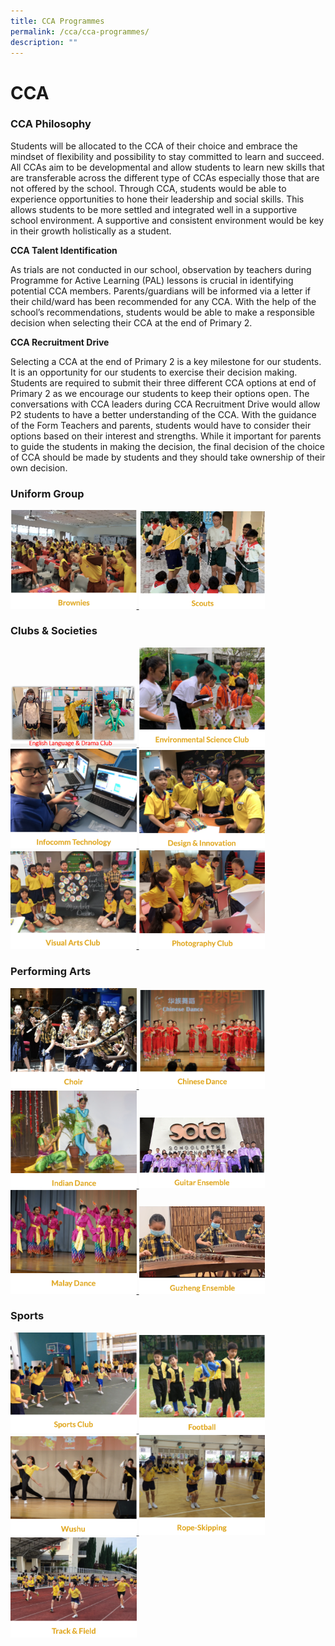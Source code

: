 ```yaml
---
title: CCA Programmes
permalink: /cca/cca-programmes/
description: ""
---
```

# CCA
### CCA Philosophy

Students will be allocated to the CCA of their choice and embrace the mindset of flexibility and possibility to stay committed to learn and succeed. 
All CCAs aim to be developmental and allow students to learn new skills that are transferable across the different type of CCAs especially those that are not offered by the school.
Through CCA, students would be able to experience opportunities to hone their leadership and social skills.  This allows students to be more settled and integrated well in a supportive school environment. A supportive and consistent environment would be key in their growth holistically as a student.


**CCA Talent Identification**

As trials are not conducted in our school, observation by teachers during Programme for Active Learning (PAL) lessons is crucial in identifying potential CCA members. Parents/guardians will be informed via a letter if their child/ward has been recommended for any CCA. With the help of the school’s recommendations, students would be able to make a responsible decision when selecting their CCA at the end of Primary 2. 


**CCA Recruitment Drive**

Selecting a CCA at the end of Primary 2 is a key milestone for our students. It is an opportunity for our students to exercise their decision making. Students are required to submit their three different CCA options at end of Primary 2 as we encourage our students to keep their options open. 
The conversations with CCA leaders during CCA Recruitment Drive would allow P2 students to have a better understanding of the CCA. With the guidance of the Form Teachers and parents, students would have to consider their options based on their interest and strengths. While it important for parents to guide the students in making the decision, the final decision of the choice of CCA should be made by students and they should take ownership of their own decision.

### Uniform Group

<a href="/cca/uniform-groups/brownies/">
<img src="/images/brownies.png" style="width:40%">
</a>

<a href="/cca/uniform-groups/scouts/">
<img src="/images/scouts.png" style="width:40%">
</a>


### Clubs &amp; Societies

<a href="/cca/club-and-societies/english-language-n-drama-club">
<img src="/images/el_main2.png" style="width:40%">
</a>


<a href="/cca/club-and-societies/environmental-science-club">
	<img src="/images/environmental%20science%20club.png" style="width:40%">
</a>

<a href="/cca/club-and-societies/infocomm-technology">
<img src="/images/infocomm%20technology.png" style="width:40%">
</a>

<a href="/cca/clubs-and-socities/design-n-innovation">
<img src="/images/design&amp;innovation.png" style="width:40%">
</a>

<a href="/cca/club-and-societies/visual-arts-club">
<img src="/images/visual%20arts%20club.png" style="width:40%">
</a>

<a href="/cca/club-and-societies/photography-club">
<img src="/images/photography%20club.png" style="width:40%">
</a>

### Performing Arts

<a href="/cca/performing-arts/choir">
<img src="/images/choir.png" style="width:40%">
</a>

<a href="/cca/performing-arts/chinese-dance">
<img src="/images/chinese%20dance.png" style="width:40%">
</a>

<a href="/cca/performing-arts/indian-dance/">
<img src="/images/indian%20dance.png" style="width:40%">
</a>

<a href="/cca/performing-arts/guitar-ensemble">
<img src="/images/guitar%20ensemble.png" style="width:40%">
</a>

<a href="/cca/performing-arts/malay-dance">
<img src="/images/malay%20dance.png" style="width:40%">
</a>

<a href="/cca/performing-arts/guzheng-ensemble">
<img src="/images/guzheng.png" style="width:40%">
</a>

### Sports

<a href="/cca/sports/sports-club">
<img src="/images/sports%20club.png" style="width:40%">
</a>

<a href="/cca/sports/football">
<img src="/images/football.png" style="width:40%">
</a>

<a href="/cca/sports/wushu/">
<img src="/images/wushu.png" style="width:40%">
</a>

<a href="/cca/sports/rope-skipping/">
<img src="/images/rope%20skipping.png" style="width:40%">
</a>

<a href="/cca/sports/track-n-field">
<img src="/images/track&amp;field.png" style="width:40%">
</a>